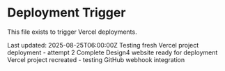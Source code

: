 # Deployment Trigger

This file exists to trigger Vercel deployments.

Last updated: 2025-08-25T06:00:00Z
Testing fresh Vercel project deployment - attempt 2
Complete Design4 website ready for deployment
Vercel project recreated - testing GitHub webhook integration